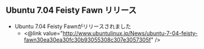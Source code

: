 ## Ubuntu 7.04 Feisty Fawn リリース


* Ubuntu 7.04 Feisty Fawnがリリースされました
  * <@link value="http://www.ubuntulinux.jp/News/ubuntu-7-04-feisty-fawn30ea30ea30fc30b93055308c307e3057305f" />
